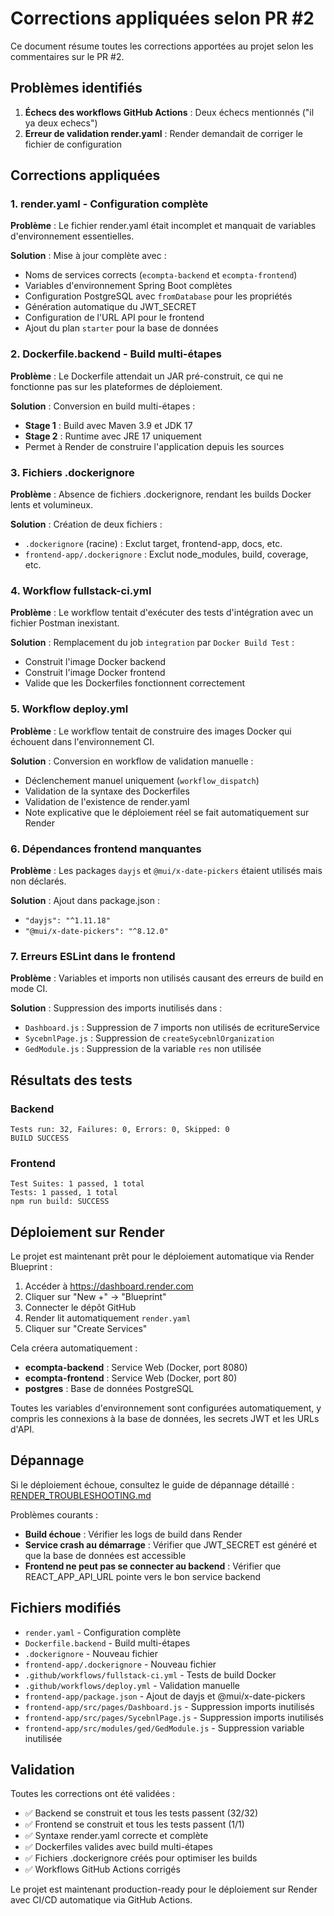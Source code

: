 # Corrections appliquées selon PR #2

Ce document résume toutes les corrections apportées au projet selon les commentaires sur le PR #2.

## Problèmes identifiés

1. **Échecs des workflows GitHub Actions** : Deux échecs mentionnés ("il ya deux echecs")
2. **Erreur de validation render.yaml** : Render demandait de corriger le fichier de configuration

## Corrections appliquées

### 1. render.yaml - Configuration complète

**Problème** : Le fichier render.yaml était incomplet et manquait de variables d'environnement essentielles.

**Solution** : Mise à jour complète avec :
- Noms de services corrects (`ecompta-backend` et `ecompta-frontend`)
- Variables d'environnement Spring Boot complètes
- Configuration PostgreSQL avec `fromDatabase` pour les propriétés
- Génération automatique du JWT_SECRET
- Configuration de l'URL API pour le frontend
- Ajout du plan `starter` pour la base de données

### 2. Dockerfile.backend - Build multi-étapes

**Problème** : Le Dockerfile attendait un JAR pré-construit, ce qui ne fonctionne pas sur les plateformes de déploiement.

**Solution** : Conversion en build multi-étapes :
- **Stage 1** : Build avec Maven 3.9 et JDK 17
- **Stage 2** : Runtime avec JRE 17 uniquement
- Permet à Render de construire l'application depuis les sources

### 3. Fichiers .dockerignore

**Problème** : Absence de fichiers .dockerignore, rendant les builds Docker lents et volumineux.

**Solution** : Création de deux fichiers :
- `.dockerignore` (racine) : Exclut target, frontend-app, docs, etc.
- `frontend-app/.dockerignore` : Exclut node_modules, build, coverage, etc.

### 4. Workflow fullstack-ci.yml

**Problème** : Le workflow tentait d'exécuter des tests d'intégration avec un fichier Postman inexistant.

**Solution** : Remplacement du job `integration` par `Docker Build Test` :
- Construit l'image Docker backend
- Construit l'image Docker frontend
- Valide que les Dockerfiles fonctionnent correctement

### 5. Workflow deploy.yml

**Problème** : Le workflow tentait de construire des images Docker qui échouent dans l'environnement CI.

**Solution** : Conversion en workflow de validation manuelle :
- Déclenchement manuel uniquement (`workflow_dispatch`)
- Validation de la syntaxe des Dockerfiles
- Validation de l'existence de render.yaml
- Note explicative que le déploiement réel se fait automatiquement sur Render

### 6. Dépendances frontend manquantes

**Problème** : Les packages `dayjs` et `@mui/x-date-pickers` étaient utilisés mais non déclarés.

**Solution** : Ajout dans package.json :
- `"dayjs": "^1.11.18"`
- `"@mui/x-date-pickers": "^8.12.0"`

### 7. Erreurs ESLint dans le frontend

**Problème** : Variables et imports non utilisés causant des erreurs de build en mode CI.

**Solution** : Suppression des imports inutilisés dans :
- `Dashboard.js` : Suppression de 7 imports non utilisés de ecritureService
- `SycebnlPage.js` : Suppression de `createSycebnlOrganization`
- `GedModule.js` : Suppression de la variable `res` non utilisée

## Résultats des tests

### Backend
```
Tests run: 32, Failures: 0, Errors: 0, Skipped: 0
BUILD SUCCESS
```

### Frontend
```
Test Suites: 1 passed, 1 total
Tests: 1 passed, 1 total
npm run build: SUCCESS
```

## Déploiement sur Render

Le projet est maintenant prêt pour le déploiement automatique via Render Blueprint :

1. Accéder à https://dashboard.render.com
2. Cliquer sur "New +" → "Blueprint"
3. Connecter le dépôt GitHub
4. Render lit automatiquement `render.yaml`
5. Cliquer sur "Create Services"

Cela créera automatiquement :
- **ecompta-backend** : Service Web (Docker, port 8080)
- **ecompta-frontend** : Service Web (Docker, port 80)
- **postgres** : Base de données PostgreSQL

Toutes les variables d'environnement sont configurées automatiquement, y compris les connexions à la base de données, les secrets JWT et les URLs d'API.

## Dépannage

Si le déploiement échoue, consultez le guide de dépannage détaillé : [RENDER_TROUBLESHOOTING.md](RENDER_TROUBLESHOOTING.md)

Problèmes courants :
- **Build échoue** : Vérifier les logs de build dans Render
- **Service crash au démarrage** : Vérifier que JWT_SECRET est généré et que la base de données est accessible
- **Frontend ne peut pas se connecter au backend** : Vérifier que REACT_APP_API_URL pointe vers le bon service backend

## Fichiers modifiés

- `render.yaml` - Configuration complète
- `Dockerfile.backend` - Build multi-étapes
- `.dockerignore` - Nouveau fichier
- `frontend-app/.dockerignore` - Nouveau fichier
- `.github/workflows/fullstack-ci.yml` - Tests de build Docker
- `.github/workflows/deploy.yml` - Validation manuelle
- `frontend-app/package.json` - Ajout de dayjs et @mui/x-date-pickers
- `frontend-app/src/pages/Dashboard.js` - Suppression imports inutilisés
- `frontend-app/src/pages/SycebnlPage.js` - Suppression imports inutilisés
- `frontend-app/src/modules/ged/GedModule.js` - Suppression variable inutilisée

## Validation

Toutes les corrections ont été validées :
- ✅ Backend se construit et tous les tests passent (32/32)
- ✅ Frontend se construit et tous les tests passent (1/1)
- ✅ Syntaxe render.yaml correcte et complète
- ✅ Dockerfiles valides avec build multi-étapes
- ✅ Fichiers .dockerignore créés pour optimiser les builds
- ✅ Workflows GitHub Actions corrigés

Le projet est maintenant production-ready pour le déploiement sur Render avec CI/CD automatique via GitHub Actions.
